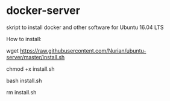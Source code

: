 # docker-server
skript to install docker and other software for Ubuntu 16.04 LTS


How to install:

wget https://raw.githubusercontent.com/Nurian/ubuntu-server/master/install.sh

chmod +x install.sh

bash install.sh

rm install.sh
